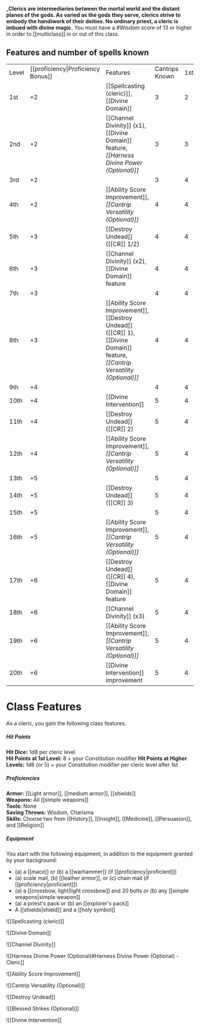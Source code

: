 **_Clerics are intermediaries between the mortal world and the distant planes of the gods. As varied as the gods they serve, clerics strive to embody the handiwork of their deities. No ordinary priest, a cleric is imbued with divine magic.**
You must have a #Wisdom score of 13 or higher in order to [[multiclass]] in or out of this class.

## Features and number of spells known

|       |                                    |                                                                                                                               |                |     |     |     |     |     |     |     |     |     |
| ----- | ---------------------------------- | ----------------------------------------------------------------------------------------------------------------------------- | -------------- | --- | --- | --- | --- | --- | --- | --- | --- | --- |
| Level | [[proficiency\|Proficiency Bonus]] | Features                                                                                                                      | Cantrips Known | 1st | 2nd | 3rd | 4th | 5th | 6th | 7th | 8th | 9th |
| 1st   | +2                                 | [[Spellcasting (cleric)]], [[Divine Domain]]                                                                                  | 3              | 2   | -   | -   | -   | -   | -   | -   | -   | -   |
| 2nd   | +2                                 | [[Channel Divinity]] (x1), [[Divine Domain]] feature, _[[Harness Divine Power (Optional)]]_                                   | 3              | 3   | -   | -   | -   | -   | -   | -   | -   | -   |
| 3rd   | +2                                 |                                                                                                                               | 3              | 4   | 2   | -   | -   | -   | -   | -   | -   | -   |
| 4th   | +2                                 | [[Ability Score Improvement]], _[[Cantrip Versatility (Optional)]]_                                                           | 4              | 4   | 3   | -   | -   | -   | -   | -   | -   | -   |
| 5th   | +3                                 | [[Destroy Undead]] ([[CR]] 1/2)                                                                                               | 4              | 4   | 3   | 2   | -   | -   | -   | -   | -   | -   |
| 6th   | +3                                 | [[Channel Divinity]] (x2), [[Divine Domain]] feature                                                                          | 4              | 4   | 3   | 3   | -   | -   | -   | -   | -   | -   |
| 7th   | +3                                 |                                                                                                                               | 4              | 4   | 3   | 3   | 1   | -   | -   | -   | -   | -   |
| 8th   | +3                                 | [[Ability Score Improvement]], [[Destroy Undead]] ([[CR]] 1), [[Divine Domain]] feature, _[[Cantrip Versatility (Optional)]]_ | 4              | 4   | 3   | 3   | 2   | -   | -   | -   | -   | -   |
| 9th   | +4                                 |                                                                                                                               | 4              | 4   | 3   | 3   | 3   | 1   | -   | -   | -   | -   |
| 10th  | +4                                 | [[Divine Intervention]]                                                                                                       | 5              | 4   | 3   | 3   | 3   | 2   | -   | -   | -   | -   |
| 11th  | +4                                 | [[Destroy Undead]] ([[CR]] 2)                                                                                                 | 5              | 4   | 3   | 3   | 3   | 2   | 1   | -   | -   | -   |
| 12th  | +4                                 | [[Ability Score Improvement]], _[[Cantrip Versatility (Optional)]]_                                                           | 5              | 4   | 3   | 3   | 3   | 2   | 1   | -   | -   | -   |
| 13th  | +5                                 |                                                                                                                               | 5              | 4   | 3   | 3   | 3   | 2   | 1   | 1   | -   | -   |
| 14th  | +5                                 | [[Destroy Undead]] ([[CR]] 3)                                                                                                 | 5              | 4   | 3   | 3   | 3   | 2   | 1   | 1   | -   | -   |
| 15th  | +5                                 |                                                                                                                               | 5              | 4   | 3   | 3   | 3   | 2   | 1   | 1   | 1   | -   |
| 16th  | +5                                 | [[Ability Score Improvement]], _[[Cantrip Versatility (Optional)]]_                                                           | 5              | 4   | 3   | 3   | 3   | 2   | 1   | 1   | 1   | -   |
| 17th  | +6                                 | [[Destroy Undead]] ([[CR]] 4), [[Divine Domain]] feature                                                                      | 5              | 4   | 3   | 3   | 3   | 2   | 1   | 1   | 1   | 1   |
| 18th  | +6                                 | [[Channel Divinity]] (x3)                                                                                                     | 5              | 4   | 3   | 3   | 3   | 3   | 1   | 1   | 1   | 1   |
| 19th  | +6                                 | [[Ability Score Improvement]], _[[Cantrip Versatility (Optional)]]_                                                           | 5              | 4   | 3   | 3   | 3   | 3   | 2   | 1   | 1   | 1   |
| 20th  | +6                                 | [[Divine Intervention]] improvement                                                                                           | 5              | 4   | 3   | 3   | 3   | 3   | 2   | 2   | 1   | 1   |

# Class Features
As a cleric, you gain the following class features.

##### Hit Points
**Hit Dice:** 1d8 per cleric level  
**Hit Points at 1st Level:** 8 + your Constitution modifier
**Hit Points at Higher Levels:** 1d8 (or 5) + your Constitution modifier per cleric level after 1st

##### Proficiencies
**Armor:** [[Light armor]], [[medium armor]], [[shields]]  
**Weapons:** All [[simple weapons]]  
**Tools:** None  
**Saving Throws:** Wisdom, Charisma  
**Skills:** Choose two from [[History]], [[Insight]], [[Medicine]], [[Persuasion]], and [[Religion]]

##### Equipment
You start with the following equipment, in addition to the equipment granted by your background:
- (a) a [[mace]] or (b) a [[warhammer]] (if [[proficiency|proficient]])
- (a) scale mail, (b) [[leather armor]], or (c) chain mail (if [[proficiency|proficient]])
- (a) a [[crossbow, light|light crossbow]] and 20 bolts or (b) any [[simple weapons|simple weapon]]
- (a) a priest's pack or (b) an [[explorer's pack]]
- A [[shields|shield]] and a [[holy symbol]]

![[Spellcasting (cleric)]]

![[Divine Domain]]

![[Channel Divinity]]

![[Harness Divine Power (Optional)#Harness Divine Power (Optional) - Cleric]]

![[Ability Score Improvement]]

![[Cantrip Versatility (Optional)]]

![[Destroy Undead]]

![[Blessed Strikes (Optional)]]

![[Divine Intervention]]